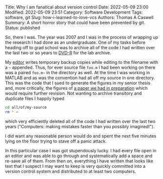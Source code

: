 Title: Why I am fanatical about version control
Date: 2022-05-09 23:00
Modified: 2022-05-09 23:51
Category: Software Development
Tags: software, git
Slug: how-i-learned-to-love-vcs
Authors: Thomas A Caswell
Summary: A short horror story that could have been prevented by git.
Status: published

So, there I was.  The year was 2007 and I was in the process of wrapping up the
research I had done as an undergraduate.  One of my tasks before heading off to
grad school was to archive all of the code I had written over the last two or
so years to [DVD-R](https://en.wikipedia.org/wiki/DVD%C2%B1R) for the lab
archive.

My [editor](https://www.gnu.org/software/emacs/) writes temporary backup copies
while editing to the filename with a `~` appended.  Thus, for ever source file
`foo.m` I had been working on there was a paired `foo.m~` in the directory as
well.  At the time I was working in MATLAB and as was the convention had all
off my source in one directory.  This was the code that I sued to generate the
figures in my senior thesis and, more critically, the figures of [a paper we
had in preparation](
https://www.sciencedirect.com/science/article/abs/pii/S0304399108003264) which
would require further revision.  Not wanting to archive transitory and
duplicate files I happily typed

```bash
cd all/of/my-source
rm * ~
```

which very efficiently deleted all of the code I had written over the last two
years ("Computers: making mistakes faster than you possibly imagined!").

I did want any reasonable person would do and spent the next five minutes lying
on the floor trying to stave off a panic attack.

In this particular case I was got stupendously lucky.  I had every file open in
an editor and was able to go through and systematically add a space and re-save
all of them.  From then on, everything I have written that looks like text that
I suspect I may want to keep is very quickly committed into a version control
system and distributed to at least two computers.
